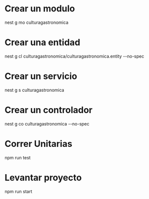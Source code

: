 

# Crear un modulo
  nest g mo culturagastronomica

# Crear una entidad
  nest g cl culturagastronomica/culturagastronomica.entity --no-spec

# Crear un servicio
  nest g s culturagastronomica

# Crear un controlador
  nest g co culturagastronomica --no-spec

# Correr Unitarias
  npm run test

# Levantar proyecto
  npm run start
  
